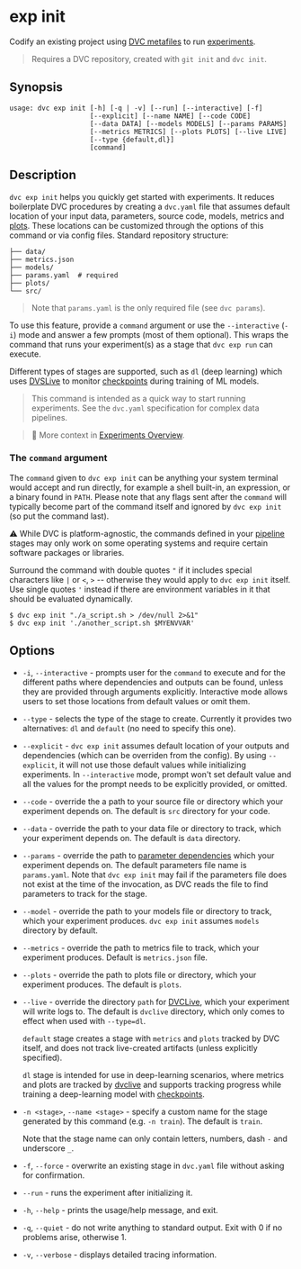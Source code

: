# exp init

Codify an existing project using
[DVC metafiles](/doc/user-guide/project-structure) to run
[experiments](/doc/user-guide/experiment-management).

> Requires a <abbr>DVC repository</abbr>, created with `git init` and
> `dvc init`.

## Synopsis

```usage
usage: dvc exp init [-h] [-q | -v] [--run] [--interactive] [-f]
                    [--explicit] [--name NAME] [--code CODE]
                    [--data DATA] [--models MODELS] [--params PARAMS]
                    [--metrics METRICS] [--plots PLOTS] [--live LIVE]
                    [--type {default,dl}]
                    [command]
```

## Description

`dvc exp init` helps you quickly get started with experiments. It reduces
boilerplate DVC procedures by creating a `dvc.yaml` file that assumes default
location of your input data, <abbr>parameters</abbr>, source code, models,
<abbr>metrics</abbr> and [plots](/doc/command-reference/plots). These locations
can be customized through the options of this command or via config files.
Standard repository structure:

```
├── data/
├── metrics.json
├── models/
├── params.yaml  # required
├── plots/
└── src/
```

> Note that `params.yaml` is the only required file (see `dvc params`).

To use this feature, provide a `command` argument or use the `--interactive`
(`-i`) mode and answer a few prompts (most of them optional). This wraps the
command that runs your experiment(s) as a <abbr>stage</abbr> that `dvc exp run`
can execute.

Different types of stages are supported, such as `dl` (deep learning) which uses
[DVSLive](/doc/dvclive) to monitor [checkpoints] during training of ML models.

> This command is intended as a quick way to start running experiments. See the
> `dvc.yaml` specification for complex data pipelines.

[checkpoints]: /doc/user-guide/experiment-management/checkpoints

> 📖 More context in [Experiments Overview].

[experiments overview]:
  /doc/user-guide/experiment-management/experiments-overview

### The `command` argument

The `command` given to `dvc exp init` can be anything your system terminal would
accept and run directly, for example a shell built-in, an expression, or a
binary found in `PATH`. Please note that any flags sent after the `command` will
typically become part of the command itself and ignored by `dvc exp init` (so
put the command last).

⚠️ While DVC is platform-agnostic, the commands defined in your
[pipeline](/doc/command-reference/dag) stages may only work on some operating
systems and require certain software packages or libraries.

Surround the command with double quotes `"` if it includes special characters
like `|` or `<`, `>` -- otherwise they would apply to `dvc exp init` itself. Use
single quotes `'` instead if there are environment variables in it that should
be evaluated dynamically.

```dvc
$ dvc exp init "./a_script.sh > /dev/null 2>&1"
$ dvc exp init './another_script.sh $MYENVVAR'
```

## Options

- `-i`, `--interactive` - prompts user for the `command` to execute and for the
  different paths where dependencies and outputs can be found, unless they are
  provided through arguments explicitly. Interactive mode allows users to set
  those locations from default values or omit them.

- `--type` - selects the type of the stage to create. Currently it provides two
  alternatives: `dl` and `default` (no need to specify this one).

- `--explicit` - `dvc exp init` assumes default location of your outputs and
  dependencies (which can be overriden from the config). By using `--explicit`,
  it will not use those default values while initializing experiments. In
  `--interactive` mode, prompt won't set default value and all the values for
  the prompt needs to be explicitly provided, or omitted.

- `--code` - override the a path to your source file or directory which your
  experiment depends on. The default is `src` directory for your code.

- `--data` - override the path to your data file or directory to track, which
  your experiment depends on. The default is `data` directory.

- `--params` - override the path to
  [parameter dependencies](/doc/command-reference/params) which your experiment
  depends on. The default parameters file name is `params.yaml`. Note that
  `dvc exp init` may fail if the parameters file does not exist at the time of
  the invocation, as DVC reads the file to find parameters to track for the
  stage.

- `--model` - override the path to your models file or directory to track, which
  your experiment produces. `dvc exp init` assumes `models` directory by
  default.

- `--metrics` - override the path to metrics file to track, which your
  experiment produces. Default is `metrics.json` file.

- `--plots` - override the path to plots file or directory, which your
  experiment produces. The default is `plots`.

- `--live` - override the directory `path` for [DVCLive](/doc/dvclive), which
  your experiment will write logs to. The default is `dvclive` directory, which
  only comes to effect when used with `--type=dl`.

  `default` stage creates a stage with `metrics` and `plots` tracked by DVC
  itself, and does not track live-created artifacts (unless explicitly
  specified).

  `dl` stage is intended for use in deep-learning scenarios, where metrics and
  plots are tracked by [dvclive](/doc/dvclive) and supports tracking progress
  while training a deep-learning model with
  [checkpoints](/doc/command-reference/exp/run#checkpoints).

- `-n <stage>`, `--name <stage>` - specify a custom name for the stage generated
  by this command (e.g. `-n train`). The default is `train`.

  Note that the stage name can only contain letters, numbers, dash `-` and
  underscore `_`.

- `-f`, `--force` - overwrite an existing stage in `dvc.yaml` file without
  asking for confirmation.

- `--run` - runs the experiment after initializing it.

- `-h`, `--help` - prints the usage/help message, and exit.

- `-q`, `--quiet` - do not write anything to standard output. Exit with 0 if no
  problems arise, otherwise 1.

- `-v`, `--verbose` - displays detailed tracing information.
